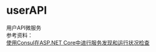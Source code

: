 # userAPI
用户API微服务<br/>
参考资料：<br>
<a href="http://michaco.net/blog/ServiceDiscoveryAndHealthChecksInAspNetCoreWithConsul"> 使用Consul在ASP.NET Core中进行服务发现和运行状况检查<a/>
